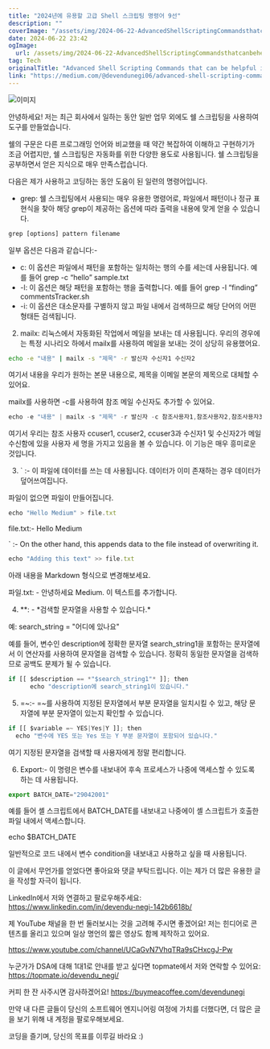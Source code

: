 ```yaml
---
title: "2024년에 유용할 고급 Shell 스크립팅 명령어 9선"
description: ""
coverImage: "/assets/img/2024-06-22-AdvancedShellScriptingCommandsthatcanbehelpfulin2024_0.png"
date: 2024-06-22 23:42
ogImage:
  url: /assets/img/2024-06-22-AdvancedShellScriptingCommandsthatcanbehelpfulin2024_0.png
tag: Tech
originalTitle: "Advanced Shell Scripting Commands that can be helpful in 2024"
link: "https://medium.com/@devendunegi06/advanced-shell-scripting-commands-that-can-be-helpful-in-2024-1cfbf4e3ab34"
---
```


![이미지](/assets/img/2024-06-22-AdvancedShellScriptingCommandsthatcanbehelpfulin2024_0.png)

안녕하세요! 저는 최근 회사에서 일하는 동안 일반 업무 외에도 쉘 스크립팅을 사용하여 도구를 만들었습니다.

쉘의 구문은 다른 프로그래밍 언어와 비교했을 때 약간 복잡하여 이해하고 구현하기가 조금 어렵지만, 쉘 스크립팅은 자동화를 위한 다양한 용도로 사용됩니다. 쉘 스크립팅을 공부하면서 얻은 지식으로 매우 만족스럽습니다.

다음은 제가 사용하고 코딩하는 동안 도움이 된 일련의 명령어입니다.

<div class="content-ad"></div>

- grep: 쉘 스크립팅에서 사용되는 매우 유용한 명령어로, 파일에서 패턴이나 정규 표현식을 찾아 해당 grep이 제공하는 옵션에 따라 출력을 내용에 맞게 얻을 수 있습니다.

```js
grep [options] pattern filename
```

일부 옵션은 다음과 같습니다:-

- c: 이 옵션은 파일에서 패턴을 포함하는 일치하는 행의 수를 세는데 사용됩니다. 예를 들어 grep -c “hello” sample.txt
- -l: 이 옵션은 해당 패턴을 포함하는 행을 출력합니다. 예를 들어 grep -l “finding” commentsTracker.sh
- -i: 이 옵션은 대소문자를 구별하지 않고 파일 내에서 검색하므로 해당 단어의 어떤 형태든 검색됩니다.

<div class="content-ad"></div>

2. mailx: 리눅스에서 자동화된 작업에서 메일을 보내는 데 사용됩니다. 우리의 경우에는 특정 시나리오 하에서 mailx를 사용하여 메일을 보내는 것이 상당히 유용했어요.

```sh
echo -e "내용" | mailx -s "제목" -r 발신자 수신자1 수신자2
```

여기서 내용을 우리가 원하는 본문 내용으로, 제목을 이메일 본문의 제목으로 대체할 수 있어요.

mailx를 사용하면 -c를 사용하여 참조 메일 수신자도 추가할 수 있어요.

<div class="content-ad"></div>

```js
echo -e "내용" | mailx -s "제목" -r 발신자 -c 참조사용자1,참조사용자2,참조사용자3 수신자1 수신자2
```

여기서 우리는 참조 사용자 ccuser1, ccuser2, ccuser3과 수신자1 및 수신자2가 메일 수신함에 있을 사용자 세 명을 가지고 있음을 볼 수 있습니다.
이 기능은 매우 흥미로운 것입니다.

3. ` :- 이 파일에 데이터를 쓰는 데 사용됩니다. 데이터가 이미 존재하는 경우 데이터가 덮어쓰여집니다.

파일이 없으면 파일이 만들어집니다.

<div class="content-ad"></div>

```js
echo "Hello Medium" > file.txt
```

file.txt:- Hello Medium

` :- On the other hand, this appends data to the file instead of overwriting it.

```js
echo "Adding this text" >> file.txt
```

<div class="content-ad"></div>

아래 내용을 Markdown 형식으로 변경해보세요.

파일.txt: - 안녕하세요 Medium. 이 텍스트를 추가합니다.

4. \**: - *검색할 문자열을 사용할 수 있습니다.\*

예: search_string = "어디에 있나요"

<div class="content-ad"></div>

예를 들어, 변수인 description에 정확한 문자열 search_string1을 포함하는 문자열에서 이 연산자를 사용하여 문자열을 검색할 수 있습니다. 정확히 동일한 문자열을 검색하므로 공백도 문제가 될 수 있습니다.

```js
if [[ $description == *"$search_string1"* ]]; then
      echo "description에 search_string1이 있습니다."
```

5. =~:- =~를 사용하여 지정된 문자열에서 부분 문자열을 일치시킬 수 있고, 해당 문자열에 부분 문자열이 있는지 확인할 수 있습니다.

```js
if [[ $variable =~ YES|Yes|Y ]]; then
  echo "변수에 YES 또는 Yes 또는 Y 부분 문자열이 포함되어 있습니다."
```

<div class="content-ad"></div>

여기 지정된 문자열을 검색할 때 사용자에게 정말 편리합니다.

6. Export:- 이 명령은 변수를 내보내어 후속 프로세스가 나중에 액세스할 수 있도록 하는 데 사용됩니다.

```js
export BATCH_DATE="29042001"
```

예를 들어 셸 스크립트에서 BATCH_DATE를 내보내고 나중에이 셸 스크립트가 호출한 파일 내에서 액세스합니다.

<div class="content-ad"></div>

echo $BATCH_DATE

일반적으로 코드 내에서 변수 condition을 내보내고 사용하고 싶을 때 사용됩니다.

이 글에서 무언가를 얻었다면 좋아요와 댓글 부탁드립니다. 이는 제가 더 많은 유용한 글을 작성할 자극이 됩니다.

LinkedIn에서 저와 연결하고 팔로우해주세요: https://www.linkedin.com/in/devendu-negi-142b6618b/

<div class="content-ad"></div>

제 YouTube 채널을 한 번 둘러보시는 것을 고려해 주시면 좋겠어요! 저는 힌디어로 콘텐츠를 올리고 있으며 일상 명언의 짧은 영상도 함께 제작하고 있어요.

https://www.youtube.com/channel/UCaGvN7VhqTRa9sCHxcgJ-Pw

누군가가 DSA에 대해 1대1로 안내를 받고 싶다면 topmate에서 저와 연락할 수 있어요: https://topmate.io/devendu_negi/

커피 한 잔 사주시면 감사하겠어요!
https://buymeacoffee.com/devendunegi

<div class="content-ad"></div>

만약 내 다른 글들이 당신의 소프트웨어 엔지니어링 여정에 가치를 더했다면, 더 많은 글을 보기 위해 내 계정을 팔로우해보세요.

코딩을 즐기며, 당신의 목표를 이루길 바라요 :)

